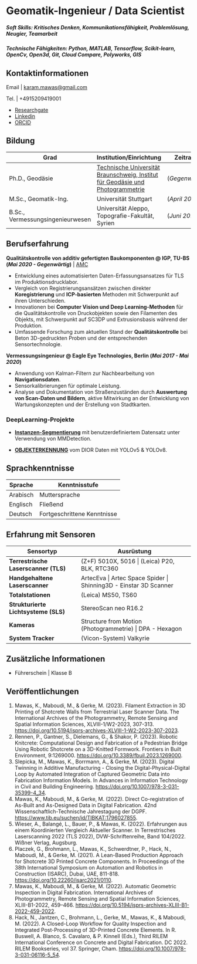 # Geomatik-Ingenieur / Data Scientist

##### Soft Skills: Kritisches Denken, Kommunikationsfähigkeit, Problemlösung, Neugier, Teamarbeit
##### Technische Fähigkeiten: Python, MATLAB, Tensorflow, Scikit-learn, OpenCv, Open3d, Git, Cloud Compare, Polyworks, GIS


## Kontaktinformationen
Email |  karam.mawas@gmail.com

Tel. | +4915209419001
- [Researchgate](https://www.researchgate.net/profile/Karam-Mawas)
- [Linkedin](https://www.linkedin.com/in/karam-mawas-6103aa98/?locale=en_US)
- [ORCID](https://orcid.org/0000-0002-8608-7578)

<!--
## Ausbildung
- Ph.D., Geodäsie  | [Technische Universität Braunschweig, Institut für Geodäsie und Photogrammetrie](https://www.tu-braunschweig.de/igp/mitarbeiter/mawas-karam) (_Gegenwärtig_)							       		
- M.Sc., Geomatik-Ing.  | Universität Stuttgart (_April 2017_)
- B.Sc., Vermessungs-Ing.  | Universität Aleppo, Fakultät für Topographie, Aleppo, Syrien (_Juni 2013_)
-->

## Bildung

| Grad                        | Institution/Einrichtung                                                                                          | Zeitraum          |
|-----------------|------------------------------------------------------------------------------------------------------------------|-------------------|
| Ph.D., Geodäsie | [Technische Universität Braunschweig, Institut für Geodäsie und Photogrammetrie](https://www.tu-braunschweig.de/igp/mitarbeiter/mawas-karam) | (_Gegenwärtig_)   |
| M.Sc., Geomatik-Ing. | Universität Stuttgart                                                                                           | (_April 2017_)    |
| B.Sc., Vermessungsingenieurwesen            | Universität Aleppo, Topografie-Fakultät, Syrien                                                                                      | (_Juni 2013_)     |


## Berufserfahrung
**Qualitätskontrolle von additiv gefertigten Baukomponenten @ IGP, TU-BS (_Mai 2020 - Gegenwärtig_)** | [AMC](https://amc-trr277.de/)
- Entwicklung eines automatisierten Daten-Erfassungsansatzes für TLS im Produktionsdrucklabor.
- Vergleich von Registrierungsansätzen zwischen direkter **Koregistrierung** und **ICP-basierten** Methoden mit Schwerpunkt auf ihren Unterschieden.
- Innovationen bei **Computer Vision und Deep Learning-Methoden** für die Qualitätskontrolle von Druckobjekten sowie den Filamenten des Objekts, mit Schwerpunkt auf SC3DP und Extrusionsbasis während der Produktion.
- Umfassende Forschung zum aktuellen Stand der **Qualitätskontrolle** bei Beton 3D-gedruckten Proben und der entsprechenden Sensortechnologie.


**Vermessungsingenieur @ Eagle Eye Technologies, Berlin (_Mai 2017 - Mai 2020_)**
- Anwendung von Kalman-Filtern zur Nachbearbeitung von **Navigationsdaten**.
- Sensorkalibrierungen für optimale Leistung.
- Analyse und Dokumentation von Straßenzuständen durch **Auswertung von Scan-Daten und Bildern**, aktive Mitwirkung an der Entwicklung von Wartungskonzepten und der Erstellung von Stadtkarten. 


### DeepLearning-Projekte
- **[Instanzen-Segmentierung](https://github.com/KaramMawas/InstanceSegmentation)** mit benutzerdefiniertem Datensatz unter Verwendung von MMDetection.

- **[OBJEKTERKENNUNG](https://github.com/KaramMawas/Yolo_ObjectDetection)** vom DIOR Daten mit YOLOv5 & YOLOv8.

## Sprachkenntnisse

| Sprache  | Kenntnisstufe |
|----------|---------------|
| Arabisch | Muttersprache |
| Englisch | Fließend      |
| Deutsch  | Fortgeschrittene Kenntnisse |

## Erfahrung mit Sensoren

| Sensortyp                             | Ausrüstung                                          |
|---------------------------------------|----------------------------------------------------|
| **Terrestrische Laserscanner (TLS)**  | (Z+F) 5010X, 5016 \| (Leica) P20, BLK, RTC360      |
| **Handgehaltene Laserscanner**        | ArtecEva \| Artec Space Spider \| Shinning3D - Einstar 3D Scanner |
| **Totalstationen**                    | (Leica) MS50, TS60                                 |
| **Strukturierte Lichtsysteme (SLS)**  | StereoScan neo R16.2                               |
| **Kameras**                           | Structure from Motion (Photogrammetrie) \| DPA - Hexagon |
| **System Tracker**                    | (Vicon-System) Valkyrie                            |


<!--
### Erfahrung mit Sensoren
- **Terrestrische Laserscanner (TLS)**  | (Z+F) 5010X, 5016 | (Leica) P20, BLK, RTC360
- **Handheld-Laserscanner**  |  ArtecEva  |  Artec Space Spider |  Shinning3D - Einstar 3D Scanner
- **Tachymeter** | (Leica) MS50, TS60
- **Strukturiertes Lichtsystem (SLS)** | StereoScan neo R16.2
- **Kameras** | Structure from Motion (Photogrammetry) | DPA - Hexagon
- **System-Tracker** | (Vicon System) Valkyrie
-->

<!--
### Sprachen
- Arabisch  |  Muttersprache
- Englisch  |  Fließend
- Deutscg  |  B2-Niveau
-->

## Zusätzliche Informationen
- Führerschein  | Klasse B

## Veröffentlichungen
1. Mawas, K., Maboudi, M., & Gerke, M. (2023). Filament Extraction in 3D Printing of Shotcrete Walls from Terrestrial Laser Scanner Data. The International Archives of the Photogrammetry, Remote Sensing and Spatial Information Sciences, XLVIII-1/W2-2023, 307-313. https://doi.org/10.5194/isprs-archives-XLVIII-1-W2-2023-307-2023.
2. Rennen, P., Gantner, S., Dielemans, G., & Shakor, P. (2023). Robotic Knitcrete: Computational Design and Fabrication of a Pedestrian Bridge Using Robotic Shotcrete on a 3D-Knitted Formwork. Frontiers in Built Environment, 9:1269000. https://doi.org/10.3389/fbuil.2023.1269000.
3. Slepicka, M., Mawas, K., Borrmann, A., & Gerke, M. (2023). Digital Twinning in Additive Manufacturing - Closing the Digital-Physical-Digital Loop by Automated Integration of Captured Geometric Data into Fabrication Information Models. In Advances in Information Technology in Civil and Building Engineering. https://doi.org/10.1007/978-3-031-35399-4_34.
4. Mawas, K., Maboudi, M., & Gerke, M. (2022). Direct Co-registration of As-Built and As-Designed Data in Digital Fabrication. 42nd Wissenschaftlich-Technische Jahrestagung der DGPF. https://www.tib.eu/suchen/id/TIBKAT:1796027855.
5. Wieser, A., Balangé, L., Bauer, P., & Mawas, K. (2022). Erfahrungen aus einem Koordinierten Vergleich Aktueller Scanner. In Terrestrisches Laserscanning 2022 (TLS 2022), DVW-Schriftenreihe, Band 104/2022. Wißner Verlag, Augsburg.
6. Placzek, G., Brohmann, L., Mawas, K., Schwerdtner, P., Hack, N., Maboudi, M., & Gerke, M. (2021). A Lean-Based Production Approach for Shotcrete 3D Printed Concrete Components. In Proceedings of the 38th International Symposium on Automation and Robotics in Construction (ISARC), Dubai, UAE, 811-818. https://doi.org/10.22260/isarc2021/0110.
7. Mawas, K., Maboudi, M., & Gerke, M. (2022). Automatic Geometric Inspection in Digital Fabrication. International Archives of Photogrammetry, Remote Sensing and Spatial Information Sciences, XLIII-B1-2022, 459–466. https://doi.org/10.5194/isprs-archives-XLIII-B1-2022-459-2022.
8. Hack, N., Jantzen, C., Brohmann, L., Gerke, M., Mawas, K., & Maboudi, M. (2022). A Closed-Loop Workflow for Quality Inspection and Integrated Post-Processing of 3D-Printed Concrete Elements. In R. Buswell, A. Blanco, S. Cavalaro, & P. Kinnell (Eds.), Third RILEM International Conference on Concrete and Digital Fabrication. DC 2022. RILEM Bookseries, vol 37. Springer, Cham. https://doi.org/10.1007/978-3-031-06116-5_54.
